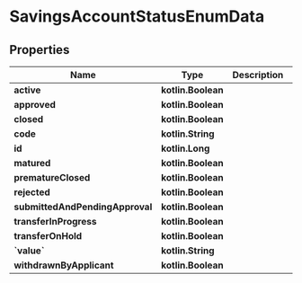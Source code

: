 
# SavingsAccountStatusEnumData

## Properties
| Name | Type | Description | Notes |
| ------------ | ------------- | ------------- | ------------- |
| **active** | **kotlin.Boolean** |  |  [optional] |
| **approved** | **kotlin.Boolean** |  |  [optional] |
| **closed** | **kotlin.Boolean** |  |  [optional] |
| **code** | **kotlin.String** |  |  [optional] |
| **id** | **kotlin.Long** |  |  [optional] |
| **matured** | **kotlin.Boolean** |  |  [optional] |
| **prematureClosed** | **kotlin.Boolean** |  |  [optional] |
| **rejected** | **kotlin.Boolean** |  |  [optional] |
| **submittedAndPendingApproval** | **kotlin.Boolean** |  |  [optional] |
| **transferInProgress** | **kotlin.Boolean** |  |  [optional] |
| **transferOnHold** | **kotlin.Boolean** |  |  [optional] |
| **&#x60;value&#x60;** | **kotlin.String** |  |  [optional] |
| **withdrawnByApplicant** | **kotlin.Boolean** |  |  [optional] |



